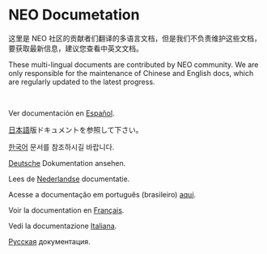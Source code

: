 NEO Documetation
================

这里是 NEO 社区的贡献者们翻译的多语言文档，但是我们不负责维护这些文档，要获取最新信息，建议您查看中英文文档。

These multi-lingual documents are contributed by NEO community. We are only responsible for the maintenance of Chinese and English docs, which are regularly updated to the latest progress.

<br>

Ver documentación en [Español](es-es/whitepaper.md).

[日本語](ja-jp/whitepaper.md)版ドキュメントを参照して下さい。

[한국어](ko-kr/whitepaper.md) 문서를 참조하시길 바랍니다.

[Deutsche](de-de/whitepaper.md) Dokumentation ansehen.

Lees de [Nederlandse](nl-nl/whitepaper.md) documentatie.

Acesse a documentação em português (brasileiro) [aqui](pt-br/whitepaper.md).

Voir la documentation en [Français](fr-fr/whitepaper.md).

Vedi la documentazione [Italiana](it-it/whitepaper.md).

[Русская](ru-ru/whitepaper.md) документация.